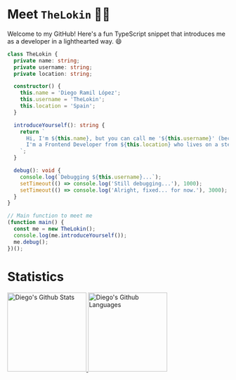 # Meet `TheLokin` 👨‍💻

Welcome to my GitHub! Here's a fun TypeScript snippet that introduces me as a developer in a lighthearted way. 😄


```typescript
class TheLokin {
  private name: string;
  private username: string;
  private location: string;

  constructor() {
    this.name = 'Diego Ramil López';
    this.username = 'TheLokin';
    this.location = 'Spain';
  }

  introduceYourself(): string {
    return `
      Hi, I'm ${this.name}, but you can call me '${this.username}' (because 'Master of Divs' was taken).
      I'm a Frontend Developer from ${this.location} who lives on a steady diet of coffee and CSS bugs.
    `;
  }

  debug(): void {
    console.log(`Debugging ${this.username}...`);
    setTimeout(() => console.log('Still debugging...'), 1000);
    setTimeout(() => console.log('Alright, fixed... for now.'), 3000);
  }
}

// Main function to meet me
(function main() {
  const me = new TheLokin();
  console.log(me.introduceYourself());
  me.debug();
})();
```

# Statistics
<p align="left">
  <a href="https://github.com/TheLokin">
    <img height="180em" src="https://github-readme-stats.vercel.app/api?username=TheLokin&count_private=true&show_icons=true&theme=gruvbox&hide_border=true" alt="Diego's Github Stats"/>
    <img height="180em" src="https://github-readme-stats.vercel.app/api/top-langs/?username=TheLokin&theme=gruvbox&hide_border=true&layout=compact&langs_count=6" alt="Diego's Github Languages" />
  </a>
</p>

